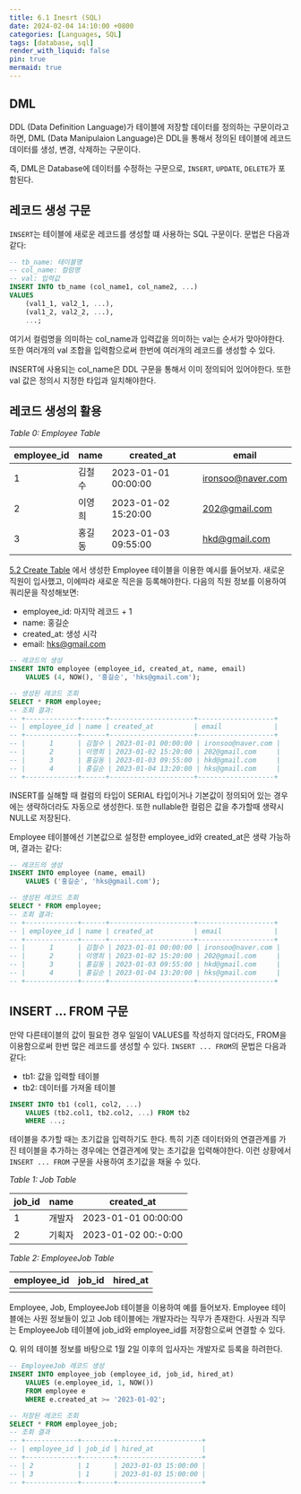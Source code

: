 ```yaml
---
title: 6.1 Inesrt (SQL)
date: 2024-02-04 14:10:00 +0800
categories: [Languages, SQL]
tags: [database, sql]
render_with_liquid: false
pin: true
mermaid: true
---
```


## DML

DDL (Data Definition Language)가 테이블에 저장할 데이터를 정의하는 구문이라고 하면, DML (Data Manipulaion Language)은 DDL을 통해서 정의된 테이블에 레코드 데이터를 생성, 변경, 삭제하는 구문이다.

즉, DML은 Database에 데이터를 수정하는 구문으로, `INSERT`, `UPDATE`, `DELETE`가 포함된다.

## 레코드 생성 구문

`INSERT`는 테이블에 새로운 레코드를 생성할 떄 사용하는 SQL 구문이다. 문법은 다음과 같다:

``` sql
-- tb_name: 테이블명
-- col_name: 컬럼명
-- val: 입력값
INSERT INTO tb_name (col_name1, col_name2, ...)
VALUES 
    (val1_1, val2_1, ...),
    (val1_2, val2_2, ...),
    ...;
```

여기서 컬럼명을 의미하는 col_name과 입력값을 의미하는 val는 순서가 맞아야한다. 또한 여러개의 val 조합을 입력함으로써 한번에 여러개의 레코드를 생성할 수 있다.

INSERT에 사용되는 col_name은 DDL 구문을 통해서 이미 정의되어 있어야한다. 또한 val 값은 정의시 지정한 타입과 일치해야한다.

## 레코드 생성의 활용

_Table 0: Employee Table_

| employee_id | name | created_at          | email             |
|-------------|------|---------------------|-------------------|
|      1      | 김철수 | 2023-01-01 00:00:00 | ironsoo@naver.com |
|      2      | 이영희 | 2023-01-02 15:20:00 | 202@gmail.com     |
|      3      | 홍길동 | 2023-01-03 09:55:00 | hkd@gmail.com     |

[5.2 Create Table](../5-2-crete-table/2024-01-27-5-2-create-table.md) 에서 생성한 Employee 테이블을 이용한 예시를 들어보자. 새로운 직원이 입사했고, 이에따라 새로운 직은을 등록해야한다. 다음의 직원 정보를 이용하여 쿼리문을 작성해보면: 

- employee_id: 마지막 레코드 + 1
- name: 홍길순
- created_at: 생성 시각
- email: hks@gmail.com

``` sql
-- 레코드의 생성
INSERT INTO employee (employee_id, created_at, name, email)
    VALUES (4, NOW(), '홍길순', 'hks@gmail.com');

-- 생성된 레코드 조회
SELECT * FROM employee;
-- 조회 결과:
-- +-------------+------+---------------------+-------------------+
-- | employee_id | name | created_at          | email             |
-- +-------------+------+---------------------+-------------------+
-- |      1      | 김철수 | 2023-01-01 00:00:00 | ironsoo@naver.com |
-- |      2      | 이영희 | 2023-01-02 15:20:00 | 202@gmail.com     |
-- |      3      | 홍길동 | 2023-01-03 09:55:00 | hkd@gmail.com     |
-- |      4      | 홍길순 | 2023-01-04 13:20:00 | hks@gmail.com     |
-- +-------------+------+---------------------+-------------------+
```

INSERT를 실해할 때 컬럼의 타입이 SERIAL 타입이거나 기본값이 정의되어 있는 경우에는 생략하더라도 자동으로 생성한다. 또한 nullable한 컬럼은 값을 추가할때 생략시 NULL로 저장된다.

Employee 테이블에선 기본값으로 설정한 employee_id와 created_at은 생략 가능하며, 결과는 같다:

``` sql
-- 레코드의 생성
INSERT INTO employee (name, email)
    VALUES ('홍길순', 'hks@gmail.com');

-- 생성된 레코드 조회
SELECT * FROM employee;
-- 조회 결과:
-- +-------------+------+---------------------+-------------------+
-- | employee_id | name | created_at          | email             |
-- +-------------+------+---------------------+-------------------+
-- |      1      | 김철수 | 2023-01-01 00:00:00 | ironsoo@naver.com |
-- |      2      | 이영희 | 2023-01-02 15:20:00 | 202@gmail.com     |
-- |      3      | 홍길동 | 2023-01-03 09:55:00 | hkd@gmail.com     |
-- |      4      | 홍길순 | 2023-01-04 13:20:00 | hks@gmail.com     |
-- +-------------+------+---------------------+-------------------+
```


## INSERT ... FROM 구문

만약 다른테이블의 값이 필요한 경우 일일이 VALUES를 작성하지 않더라도, FROM을 이용함으로써 한번 많은 레코드를 생성할 수 있다. `INSERT ... FROM`의 문법은 다음과 같다:

- tb1: 값을 입력할 테이블
- tb2: 데이터를 가져올 테이블

``` sql
INSERT INTO tb1 (col1, col2, ...)
    VALUES (tb2.col1, tb2.col2, ...) FROM tb2
    WHERE ...;
```

테이블을 추가할 때는 초기값을 입력하기도 한다. 특히 기존 데이터와의 연결관계를 가진 테이블을 추가하는 경우에는 연결관계에 맞는 초기값을 입력해야한다. 이런 상황에서 `INSERT ... FROM` 구문을 사용하여 초기값을 채울 수 있다.

_Table 1: Job Table_

| job_id | name | created_at          |
|--------|------|---------------------|
| 1      | 개발자 | 2023-01-01 00:00:00 |
| 2      | 기획자 | 2023-01-02 00:-0:00 |

_Table 2: EmployeeJob Table_

| employee_id | job_id | hired_at |
|-------------|--------|----------|
|||

Employee, Job, EmployeeJob 테이블을 이용하여 예를 들어보자. Employee 테이블에는 사원 정보들이 있고 Job 테이블에는 개발자라는 직무가 존재한다. 사원과 직무는 EmployeeJob 테이블에 job_id와 employee_id를 저장함으로써 연결할 수 있다.

Q. 위의 테이블 정보를 바탕으로 1월 2일 이후의 입사자는 개발자로 등록을 하려한다.

``` sql
-- EmployeeJob 레코드 생성
INSERT INTO employee_job (employee_id, job_id, hired_at)
    VALUES (e.employee_id, 1, NOW())
    FROM employee e
    WHERE e.created_at >= '2023-01-02';

-- 저장된 레코드 조회
SELECT * FROM employee_job;
-- 조회 결과
-- +-------------+--------+---------------------+
-- | employee_id | job_id | hired_at            |
-- +-------------+--------+---------------------+
-- | 2           | 1      | 2023-01-03 15:00:00 |
-- | 3           | 1      | 2023-01-03 15:00:00 |
-- +-------------+--------+---------------------+
```
